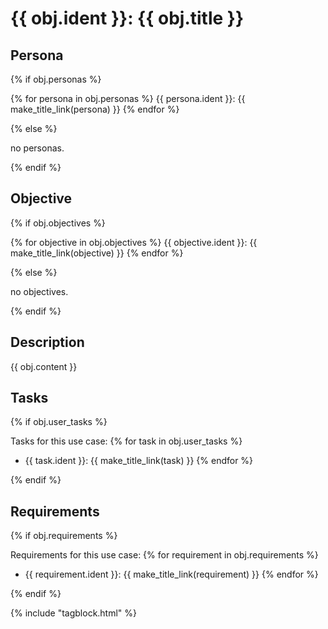 # {{ obj.ident }}: {{ obj.title }}

<!-- **ID: {{ obj.ident }}** [(permalink)](...) -->


## Persona

{% if obj.personas %}

{% for persona in obj.personas %}
{{ persona.ident }}: {{ make_title_link(persona) }}
{% endfor %}

{% else %}

no personas.

{% endif %}

## Objective


{% if obj.objectives %}

{% for objective in obj.objectives %}
{{ objective.ident }}: {{ make_title_link(objective) }}
{% endfor %}

{% else %}

no objectives.

{% endif %}

## Description

{{ obj.content }}

## Tasks

{% if obj.user_tasks %}

Tasks for this use case:
{% for task in obj.user_tasks %}
* {{ task.ident }}: {{ make_title_link(task) }}
{% endfor %}

{% endif %}


## Requirements

{% if obj.requirements %}

Requirements for this use case:
{% for requirement in obj.requirements %}
* {{ requirement.ident }}: {{ make_title_link(requirement) }}
{% endfor %}

{% endif %}


{% include "tagblock.html" %}
